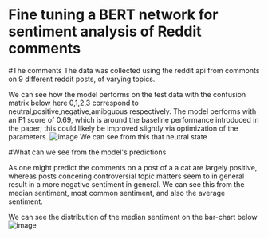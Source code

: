 # Fine tuning a BERT network for sentiment analysis of Reddit comments



#The comments
The data was collected using the reddit api from commonts on 9 different reddit posts, of varying topics.

We can see how the model performs on the test data with the confusion matrix below here 0,1,2,3 correspond to neutral,positive,negative,amibguous respectively. 
The model performs with an F1 score of 0.69, which is around the baseline performance introduced in the paper; this could likely be improved slightly via optimization of the parameters. 
![image](https://user-images.githubusercontent.com/60330103/221457172-ffef0820-281d-45ce-85dd-c2302c1fb4b1.png)
We can see from this that neutral state








#What can we see from the model's predictions

As one might predict the comments on a post of a a cat are largely positive, whereas posts concering controversial topic matters seem to in general result in a more negative sentiment in general. We can see this from the median sentiment, most common sentiment, and also the average sentiment.


We can see the distribution of the median sentiment on the bar-chart below
![image](https://user-images.githubusercontent.com/60330103/221458671-a88aded3-d6f0-42ed-9163-9957fcb92da6.png)
